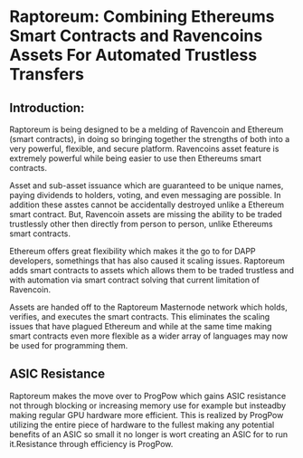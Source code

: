 
# Raptoreum: Combining Ethereums Smart Contracts and Ravencoins Assets For Automated Trustless Transfers

## Introduction:
Raptoreum is being designed to be a melding of Ravencoin and Ethereum (smart contracts), in doing so bringing together the strengths of both into a very powerful, flexible, and secure platform. Ravencoins asset feature is extremely powerful while being easier to use then Ethereums smart contracts. 

Asset and sub-asset issuance which are guaranteed to be unique names, paying dividends to holders, voting, and even messaging are possible. In addition these asstes cannot be accidentally destroyed unlike a Ethereum smart contract. But, Ravencoin assets are missing the ability to be traded trustlessly other then directly from person to person, unlike Ethereums smart contracts.

Ethereum offers great flexibility which makes it the go to for DAPP developers, somethings that has also caused it scaling issues. Raptoreum adds smart contracts to assets which allows them to be traded trustless and with automation via smart contract solving that current limitation of Ravencoin. 

Assets are handed off to the Raptoreum Masternode network which holds, verifies, and executes the smart contracts. This eliminates the scaling issues that have plagued Ethereum and while at the same time making smart contracts even more flexible as a wider array of languages may now be used for programming them.


## ASIC Resistance

Raptoreum makes the move over to ProgPow which gains ASIC resistance not through blocking or increasing memory use for example but insteadby making regular GPU hardware more efficient. This is realized by ProgPow utilizing the entire piece of hardware to the fullest making any potential benefits of an ASIC so small it no longer is wort creating an ASIC for to run it.Resistance through efficiency is ProgPow.
